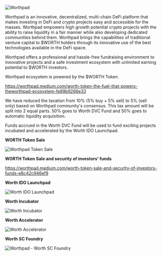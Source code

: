![Worthpad](https://user-images.githubusercontent.com/94482478/142051500-cbe7617a-aa6b-47bd-a583-226a7eefa0a2.jpg)

Worthpad is an innovative, decentralized, multi-chain DeFi platform that makes investing in DeFi and crypto projects easy and accessible for the masses. Worthpad empowers high growth potential crypto projects with the ability to raise liquidity in a fair manner while also developing dedicated communities behind them. Worthpad brings the capabilities of traditional venture capital to $WORTH holders through its innovative use of the best technologies available in the DeFi space.

Worthpad offers a professional and hassle-free fundraising environment to innovative projects and a safe investment ecosystem with unlimited earning potential to $WORTH investors.

Worthpad ecosystem is powered by the $WORTH Token. 

https://worthpad.medium.com/worth-token-the-fuel-that-powers-theworthpad-ecosystem-fe89b9266e33

We have reduced the taxation from 10% (5% buy + 5% sell) to 5% (sell only) based on Worthpad community's consensus. This tax amount will be split into 2 equal parts. 50% goes to Worth DVC Fund and 50% goes to automatic liquidity acquisition.

Funds accrued in the Worth DVC Fund will be used to fund exciting projects incubated and accelerated by the Worth IDO Launchpad.

**WORTH Token Sale**

![Worthpad Token Sale](https://user-images.githubusercontent.com/94482478/145877293-55daa1af-eb8c-4f23-98ad-72b57b7e9560.jpg)

**WORTH Token Sale and security of investors’ funds**

https://worthpad.medium.com/worth-token-sale-and-security-of-investors-funds-e8c42c946ef9

**Worth IDO Launchpad**

![Worth IDO Launchpad](https://user-images.githubusercontent.com/94482478/142051886-24abe573-25fb-467f-9ea3-2c5fb4b809e2.jpg)

**Worth Incubator**

![Worth Incubator](https://user-images.githubusercontent.com/94482478/142051641-835946a5-65e6-4835-b610-8c9d7a7fe0ea.jpg)

**Worth Accelerator**

![Worth Accelerator](https://user-images.githubusercontent.com/94482478/142051650-05e8e961-5b55-4518-a0d8-3767477fcab1.jpg)

**Worth SC Foundry**

![Worthpad - Worth SC Foundry](https://user-images.githubusercontent.com/94482478/142214475-5de8745b-da45-4ee4-8242-a8abb18d48b7.jpg)
